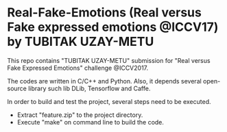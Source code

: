 # Real-Fake-Emotions (Real versus Fake expressed emotions @ICCV17) by TUBITAK UZAY-METU 
This repo contains "TUBITAK UZAY-METU" submission for "Real versus Fake Expressed Emotions" challenge @ICCV2017. 

The codes are written in C/C++ and Python. Also, it depends several open-source library such lib DLib, Tensorflow and Caffe.

In order to build and test the project, several steps need to be executed.

* Extract "feature.zip" to the project directory.
* Execute "make" on command line to build the code.



